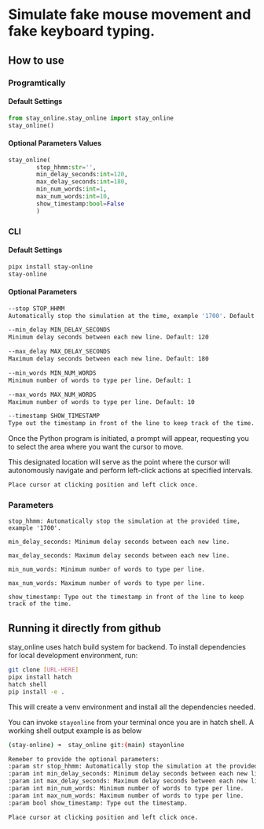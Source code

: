 # Simulate fake mouse movement and fake keyboard typing.

## How to use
### Programtically
#### Default Settings
```python
from stay_online.stay_online import stay_online
stay_online()
```

#### Optional Parameters Values
```python
stay_online(
        stop_hhmm:str='', 
        min_delay_seconds:int=120, 
        max_delay_seconds:int=180, 
        min_num_words:int=1, 
        max_num_words:int=10,
        show_timestamp:bool=False
        )
```
### CLI
#### Default Settings
```bash
pipx install stay-online
stay-online
```
#### Optional Parameters
```bash
--stop STOP_HHMM
Automatically stop the simulation at the time, example '1700'. Default: Empty

--min_delay MIN_DELAY_SECONDS
Minimum delay seconds between each new line. Default: 120

--max_delay MAX_DELAY_SECONDS
Maximum delay seconds between each new line. Default: 180

--min_words MIN_NUM_WORDS
Minimum number of words to type per line. Default: 1

--max_words MAX_NUM_WORDS
Maximum number of words to type per line. Default: 10

--timestamp SHOW_TIMESTAMP
Type out the timestamp in front of the line to keep track of the time. Default: False
```
Once the Python program is initiated, a prompt will appear, requesting you to select the area where you want the cursor to move. 

This designated location will serve as the point where the cursor will autonomously navigate and perform left-click actions at specified intervals.
```bash
Place cursor at clicking position and left click once.
```
### Parameters
```
stop_hhmm: Automatically stop the simulation at the provided time, example '1700'.

min_delay_seconds: Minimum delay seconds between each new line.

max_delay_seconds: Maximum delay seconds between each new line.

min_num_words: Minimum number of words to type per line.

max_num_words: Maximum number of words to type per line.

show_timestamp: Type out the timestamp in front of the line to keep track of the time.
```

## Running it directly from github

stay_online uses hatch build system for backend.
To install dependencies for local development environment, run:

```bash
git clone [URL-HERE]
pipx install hatch
hatch shell
pip install -e .
```

This will create a venv environment and install all the dependencies needed.

You can invoke `stayonline` from your terminal once you are in hatch shell. A working shell output example is as below

```bash
(stay-online) ➜  stay_online git:(main) stayonline

Remeber to provide the optional parameters:
:param str stop_hhmm: Automatically stop the simulation at the provided time, example '1700'.
:param int min_delay_seconds: Minimum delay seconds between each new line.
:param int max_delay_seconds: Maximum delay seconds between each new line.
:param int min_num_words: Minimum number of words to type per line.
:param int max_num_words: Maximum number of words to type per line.
:param bool show_timestamp: Type out the timestamp.

Place cursor at clicking position and left click once.
```
